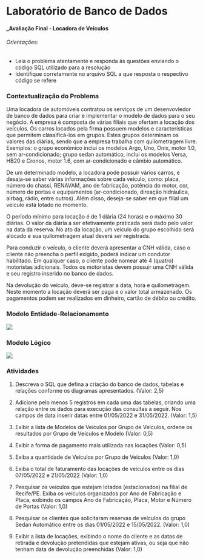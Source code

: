 # Laboratório de Banco de Dados
#### _Avaliação Final - Locadora de Veículos


###### Orientações:

- Leia o problema atentamente e responda às questões enviando o código SQL utilizado para a resolução
- Identifique corretamente no arquivo SQL a que resposta o respectivo código se refere

### Contextualização do Problema

Uma locadora de automóveis contratou os serviços de um desenvovledor de banco de dados para criar e implementar o modelo de dados para o
seu negócio. A empresa é composta de várias filiais que ofertam a locação dos veículos. Os carros locados pela firma possuem modelos e
características que permitem clássificá-los em grupos. Estes grupos determinam os valores das diárias, sendo que a empresa trabalha com
quilometragem livre. Exemplos: o grupo econômico inclui os modelos Argo, Uno, Onix, motor 1.0, sem ar-condicionado; grupo sedan automático, 
inclui os modelos Versa, HB20 e Cronos, motor 1.6, com ar-condicionado e câmbio automático.

De um determinado modelo, a locadora pode possuir vários carros, e desaja-se saber várias informações sobre cada veículo, como:
placa, número do chassi, RENAVAM, ano de fabricação, potência do motor, cor, número de portas e equipamentos (ar-condicionado, 
direação hidráulica, airbag, rádio, entre outros). Além disso, deseja-se saber em que filial um veículo está lotado no momento.

O período mínimo para locação é de 1 diária (24 horas) e o máximo 30 diárias. O valor da diária a ser efetivamente praticada será dado
pelo valor na data da reserva. No ato da locação, um veículo do grupo escolhido será alocado e sua quilometragem atual deverá ser 
registrada.

Para conduzir o veículo, o cliente deverá apresentar a CNH válida, caso o cliente não preencha o perfil exigido, poderá indicar um
condutor habilitado. Em qualquer caso, o cliente pode nomear até 4 (quatro) motoristas adicionais. Todos os motoristas devem possuir
uma CNH válida e seu registro inserido no banco de dados.

Na devolução do veículo, deve-se registrar a data, hora e quilometragem. Neste momento a locação deverá ser paga e o valor total
armazenado. Os pagamentos podem ser realizados em dinheiro, cartão de débito ou crédito.


### Modelo Entidade-Relacionamento 

![](https://i.imgur.com/t0JzezO.png)


### Modelo Lógico

![](https://i.imgur.com/gsdGHLu.png)

### Atividades

1) Descreva o SQL que defina a criação do banco de dados, tabelas e relações conforme os diagramas
apresentados. (Valor: 2,5)

2) Adicione pelo menos 5 registros em cada uma das tabelas, criando uma relação entre os dados para
execução das consultas a seguir. Nos campos de data inserir datas entre 01/05/2022 e 31/05/2022.
(Valor: 1,5)

3) Exibir a lista de Modelos de Veículos por Grupo de Veículos, ordene os resultados por Grupo de Veículos e
Modelo (Valor: 0,5)

4) Exibir a forma de pagamento mais utilizada nas locações (Valor: 0,5)

5) Exiba a quantidade de Veículos por Grupo de Veículos (Valor: 1,0)

6) Exiba o total de faturamento das locações de veículos entre os dias 07/05/2022 e 21/05/2022 (Valor: 1,0)

7) Pesquisar os veículos que estejam lotados (estacionados) na filial de Recife/PE. Exiba os veículos
organizados por Ano de Fabricação e Placa, exibindo os campos Ano de Fabricação, Placa, Motor e
Número de Portas (Valor: 1,0)

8) Pesquisar os clientes que solicitaram reservas de veículos do grupo Sedan Automático entre os dias
01/05/2022 e 15/05/2022. (Valor: 1,0)

9) Exibir a lista de locações, exibindo o nome do cliente e as datas de retirada e devolução pretendidas que
estejam ativas, ou seja que não tenham data de devolução preenchidas (Valor: 1,0)

